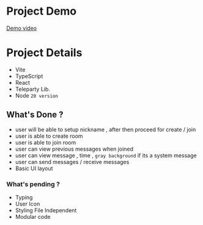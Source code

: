 # Project Demo 
[Demo video ](https://jumpshare.com/s/bDDP3ljla9NMTaq67CQE)


# Project Details 

- Vite
- TypeScript
- React 
- Teleparty Lib.
- Node `20 version`

## What's Done ?

- user will be able to setup nickname , after then proceed for create / join
- user is able to create room
- user is able to join room 
- user can view previous messages when joined
- user can view message , time , `gray background` if its a system message
- user can send messages / receive messages 
- Basic UI layout


### What's pending ?
- Typing 
- User Icon
- Styling File Independent
- Modular code 




